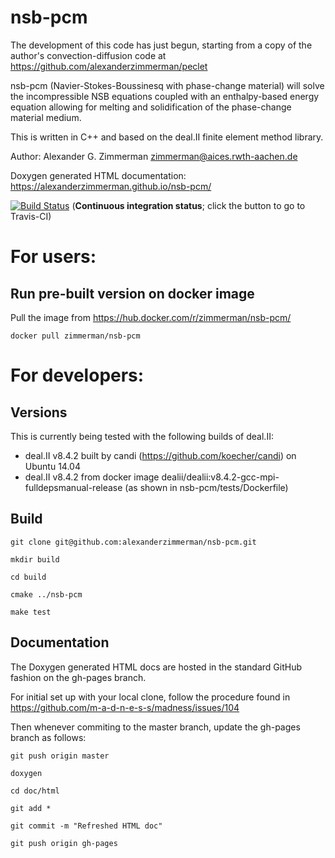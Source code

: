 # nsb-pcm

The development of this code has just begun, starting from a copy of the author's convection-diffusion code at https://github.com/alexanderzimmerman/peclet

nsb-pcm (Navier-Stokes-Boussinesq with phase-change material) will solve the incompressible NSB equations coupled with an enthalpy-based energy equation allowing for melting and solidification of the phase-change material medium.

This is written in C++ and based on the deal.II finite element method library.

Author: Alexander G. Zimmerman <zimmerman@aices.rwth-aachen.de>

Doxygen generated HTML documentation: https://alexanderzimmerman.github.io/nsb-pcm/

[![Build Status](https://travis-ci.org/alexanderzimmerman/nsb-pcm.svg?branch=master)](https://travis-ci.org/alexanderzimmerman/nsb-pcm) (<b>Continuous integration status</b>; click the button to go to Travis-CI)

# For users:
## Run pre-built version on docker image

Pull the image from https://hub.docker.com/r/zimmerman/nsb-pcm/

    docker pull zimmerman/nsb-pcm

# For developers:
## Versions

This is currently being tested with the following builds of deal.II:
- deal.II v8.4.2 built by candi (https://github.com/koecher/candi) on Ubuntu 14.04
- deal.II v8.4.2 from docker image dealii/dealii:v8.4.2-gcc-mpi-fulldepsmanual-release (as shown in nsb-pcm/tests/Dockerfile)

## Build

    git clone git@github.com:alexanderzimmerman/nsb-pcm.git

    mkdir build

    cd build

    cmake ../nsb-pcm

    make test
    
## Documentation
The Doxygen generated HTML docs are hosted in the standard GitHub fashion on the gh-pages branch.

For initial set up with your local clone, follow the procedure found in https://github.com/m-a-d-n-e-s-s/madness/issues/104

Then whenever commiting to the master branch, update the gh-pages branch as follows:

    git push origin master

    doxygen

    cd doc/html

    git add *

    git commit -m "Refreshed HTML doc"

    git push origin gh-pages

